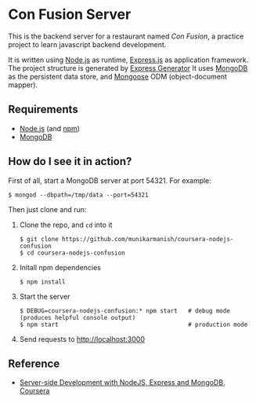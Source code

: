 # Con Fusion Server

This is the backend server for a restaurant named _Con Fusion_,
a practice project to learn javascript backend development.

It is written using
[Node.js](https://nodejs.org) as runtime,
[Express.js](https://expressjs.com) as application framework.
The project structure is generated by
[Express Generator](https://expressjs.com/en/starter/generator.html)
It uses [MongoDB](https://mongodb.com) as the persistent data store,
and [Mongoose](https://mongoosejs.com) ODM (object-document mapper).


## Requirements

- [Node.js](https://nodejs.org) (and [npm](https://npmjs.com))
- [MongoDB](https://mongodb.com)


## How do I see it in action?

First of all, start a MongoDB server at port 54321. For example:

    $ mongod --dbpath=/tmp/data --port=54321

Then just clone and run:

1.  Clone the repo, and `cd` into it

        $ git clone https://github.com/munikarmanish/coursera-nodejs-confusion
        $ cd coursera-nodejs-confusion

2.  Initall npm dependencies

        $ npm install

3.  Start the server

        $ DEBUG=coursera-nodejs-confusion:* npm start   # debug mode (produces helpful console output)
        $ npm start                                     # production mode

4.  Send requests to [http://localhost:3000](http://localhost:3000)


## Reference

- [Server-side Development with NodeJS, Express and MongoDB, Coursera](https://www.coursera.org/learn/server-side-nodejs)
